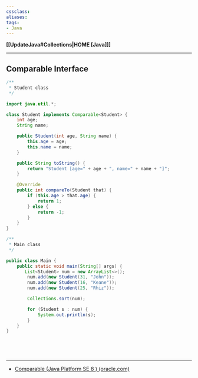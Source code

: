 ```yaml
---
cssclass:
aliases:
tags:
- Java
---
```

**[[UpdateJava#Collections|HOME [Java]]]**

---
## Comparable Interface
```java
/**
 * Student class
 */

import java.util.*;

class Student implements Comparable<Student> {
    int age;
    String name;

    public Student(int age, String name) {
        this.age = age;
        this.name = name;
    }

    public String toString() {
        return "Student [age=" + age + ", name=" + name + "]";
    }

    @Override
    public int compareTo(Student that) {
        if (this.age > that.age) {
            return 1;
        } else {
            return -1;
        }
    }
}
```

```java
/**
 * Main class
 */

public class Main {
    public static void main(String[] args) {
       List<Student> num = new ArrayList<>();
        num.add(new Student(31, "John"));
        num.add(new Student(16, "Keane"));
        num.add(new Student(25, "Rhiz"));

        Collections.sort(num);

        for (Student s : num) {
            System.out.println(s);
        }
    }
}
```

<br>

# 
---
- [Comparable (Java Platform SE 8 ) (oracle.com)](https://docs.oracle.com/javase/8/docs/api/java/lang/Comparable.html)